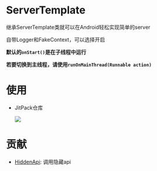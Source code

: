 # ServerTemplate

继承ServerTemplate类就可以在Android轻松实现简单的server

自带Logger和FakeContext，可以选择开启

**默认的`onStart()`是在子线程中运行**

**若要切换到主线程，请使用`runOnMainThread(Runnable action)`**

# 使用

- JitPack仓库

    [![](https://jitpack.io/v/yangFenTuoZi/ServerTemplate.svg)](https://jitpack.io/#yangFenTuoZi/ServerTemplate)

# 贡献

- [HiddenApi](https://github.com/RikkaW/HiddenApi): 调用隐藏api
